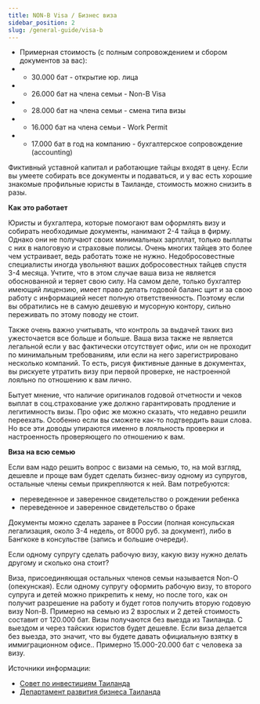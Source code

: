 ```yaml
---
title: NON-B Visa / Бизнес виза
sidebar_position: 2
slug: /general-guide/visa-b
---
```



- Примерная стоимость (с полным сопровождением и сбором документов за вас):
- - 30.000 бат - открытие юр. лица
- - 26.000 бат на члена семьи - Non-B Visa
- - 28.000 бат на члена семьи - смена типа визы 
- - 16.000 бат на члена семьи - Work Permit
- - 17.000 бат в год на компанию - бухгалтерское сопровождение (accounting)

Фиктивный уставной капитал и работающие тайцы входят в цену. 
Если вы умеете собирать все документы и подаваться, и у вас есть хорошие знакомые профильные юристы в Таиланде, стоимость можно снизить в разы. 

**Как это работает**

Юристы и бухгалтера, которые помогают вам оформлять визу и собирать необходимые документы, нанимают 2-4 тайца в фирму. Однако они не получают своих минимальных зарпллат, только выплаты с них в налоговую и страховые полисы. Очень многих тайцев это более чем устраивает, ведь работать тоже не нужно. Недобросовестные специалисты иногда увольняют ваших добросовестных тайцев спустя 3-4 месяца. Учтите, что в этом случае ваша виза не является обоснованной и теряет свою силу. На самом деле, только бухгалтер имеющий лицензию, имеет право делать годовой баланс щит и за свою работу с информацией несет полную ответственность. Поэтому если вы обратились не в самую дешевую и мусорную контору, сильно переживать по этому поводу не стоит. 

Также очень важно учитывать, что контроль за выдачей таких виз ужесточается все больше и больше. Ваша виза также не является легальной если у вас фактически отсутствует офис, или он не проходит по минимальным требованиям, или если на него зарегистрировано несколько компаний. То есть, рисуя фиктивные данные в документах, вы рискуете утратить визу при первой проверке, не настроенной лояльно по отношению к вам лично. 

Бытует мнение, что наличие оригиналов годовой отчетности и чеков выплат в соц.страхование уже должно гарантировать продление и легитимность визы. Про офис же можно сказать, что недавно решили переехать. Особенно если вы сможете как-то подтвердить ваши слова. Но все эти доводы упираются именно в лояльность проверки и настроенность проверяющего по отношению к вам.

**Виза на всю семью**

Если вам надо решить вопрос с визами на семью, то, на мой взгляд, дешевле и проще вам будет сделать бизнес-визу одному из супругов, остальные члены семьи прикрепляются к ней. Вам потребуются: 

- переведенное и заверенное свидетельство о рождении ребенка
- переведенное и заверенное свидетельство о браке

Документы можно сделать заранее в России (полная консульская легализация, около 3-4 недель, от 8000 руб. за документ), либо в Бангкоке в консульстве (запись и большие очереди).

Если одному супругу сделать рабочую визу, какую визу нужно делать другому и сколько она стоит?

Виза, присоединяющая остальных членов семьи называется Non-O (опекунская). Если одному супругу оформить рабочую визу, то второго супруга и детей можно прикрепить к нему, но после того, как он получит разрешение на работу и будет готов получить вторую годовую визу Non-B. Примерно на семью из 2 взрослых и 2 детей стоимость составит от 120.000 бат. Визы получаются без выезда из Таиланда. С выездом и через тайских юристов будет дешевле. Если виза делается без выезда, это значит, что вы будете давать официальную взятку в иммиграционном офисе.. Примерно 15.000-20.000 бат с человека за визу. 

Источники информации:
- [Совет по инвестициям Таиланда](https://www.boi.go.th/index.php?page=setting_up_a_business)
- [Департамент развития бизнеса Таиланда](https://www.dbd.go.th/index.php)
